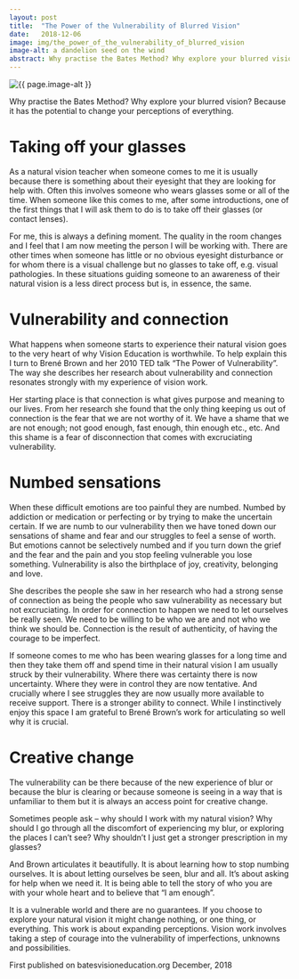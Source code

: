 ```yaml
---
layout: post
title:  "The Power of the Vulnerability of Blurred Vision"
date:   2018-12-06
image: img/the_power_of_the_vulnerability_of_blurred_vision
image-alt: a dandelion seed on the wind
abstract: Why practise the Bates Method? Why explore your blurred vision? Because it has the potential to change your perceptions of everything.
---
```

<img class="post-image" src="/{{ page.image | bust_cache }}" alt="{{ page.image-alt }}"/>

Why practise the Bates Method? Why explore your blurred vision? Because it has the potential to change your perceptions of everything.
 
# Taking off your glasses

As a natural vision teacher when someone comes to me it is usually because there is something about their eyesight that they are looking for help with. Often this involves someone who wears glasses some or all of the time. When someone like this comes to me, after some introductions, one of the first things that I will ask them to do is to take off their glasses (or contact lenses).

For me, this is always a defining moment. The quality in the room changes and I feel that I am now meeting the person I will be working with. There are other times when someone has little or no obvious eyesight disturbance or for whom there is a visual challenge but no glasses to take off, e.g. visual pathologies. In these situations guiding someone to an awareness of their natural vision is a less direct process but is, in essence, the same.

# Vulnerability and connection

What happens when someone starts to experience their natural vision goes to the very heart of why Vision Education is worthwhile. To help explain this I turn to Brené Brown and her 2010 TED talk “The Power of Vulnerability”. The way she describes her research about vulnerability and connection resonates strongly with my experience of vision work.

Her starting place is that connection is what gives purpose and meaning to our lives. From her research she found that the only thing keeping us out of connection is the fear that we are not worthy of it. We have a shame that we are not enough; not good enough, fast enough, thin enough etc., etc. And this shame is a fear of disconnection that comes with excruciating vulnerability.
 
# Numbed sensations

When these difficult emotions are too painful they are numbed. Numbed by addiction or medication or perfecting or by trying to make the uncertain certain. If we are numb to our vulnerability then we have toned down our sensations of shame and fear and our struggles to feel a sense of worth. But emotions cannot be selectively numbed and if you turn down the grief and the fear and the pain and you stop feeling vulnerable you lose something. Vulnerability is also the birthplace of joy, creativity, belonging and love.

She describes the people she saw in her research who had a strong sense of connection as being the people who saw vulnerability as necessary but not excruciating. In order for connection to happen we need to let ourselves be really seen. We need to be willing to be who we are and not who we think we should be. Connection is the result of authenticity, of having the courage to be imperfect.

If someone comes to me who has been wearing glasses for a long time and then they take them off and spend time in their natural vision I am usually struck by their vulnerability. Where there was certainty there is now uncertainty. Where they were in control they are now tentative. And crucially where I see struggles they are now usually more available to receive support. There is a stronger ability to connect. While I instinctively enjoy this space I am grateful to Brené Brown’s work for articulating so well why it is crucial.

# Creative change

The vulnerability can be there because of the new experience of blur or because the blur is clearing or because someone is seeing in a way that is unfamiliar to them but it is always an access point for creative change.

Sometimes people ask – why should I work with my natural vision? Why should I go through all the discomfort of experiencing my blur, or exploring the places I can’t see? Why shouldn’t I just get a stronger prescription in my glasses?

And Brown articulates it beautifully. It is about learning how to stop numbing ourselves. It is about letting ourselves be seen, blur and all. It’s about asking for help when we need it. It is being able to tell the story of who you are with your whole heart and to believe that “I am enough”.

It is a vulnerable world and there are no guarantees. If you choose to explore your natural vision it might change nothing, or one thing, or everything. This work is about expanding perceptions. Vision work involves taking a step of courage into the vulnerability of imperfections, unknowns and possibilities.

First published on batesvisioneducation.org December, 2018
